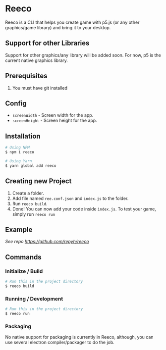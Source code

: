 # Reeco
Reeco is a CLI that helps you create game with p5.js (or any other graphics/game library) and bring it to your desktop.

## Support for other Libraries
Support for other graphics/any library will be added soon. For now, p5 is the current native graphics library.

## Prerequisites
1. You must have git installed

## Config
- `screenWidth` - Screen width for the app.
- `screenHeight` - Screen height for the app.

## Installation
```bash
# Using NPM
$ npm i reeco

# Using Yarn
$ yarn global add reeco
```

## Creating new Project
1. Create a folder.
2. Add file named `ree.conf.json` and `index.js` to the folder.
3. Run `reeco build`.
4. Done! You can now add your code inside `index.js`. To test your game, simply run `reeco run`

## Example
*See repo https://github.com/repyh/reeco*

## Commands
### Initialize / Build
```bash
# Run this in the project directory
$ reeco build
```

### Running / Development
```bash
# Run this in the project directory
$ reeco run
```

### Packaging
No native support for packaging is currently in Reeco, although, you can use several electron compiler/packager to do the job.